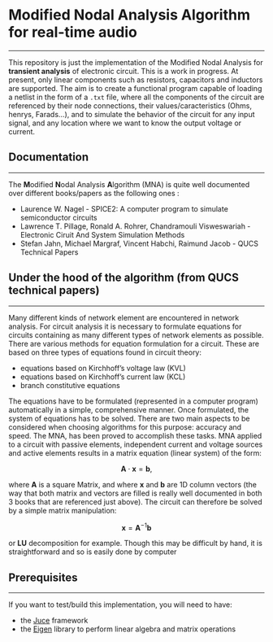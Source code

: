 # Modified Nodal Analysis Algorithm for real-time audio
---
This repository is just the implementation of the Modified Nodal Analysis for **transient analysis** of electronic circuit. This is a work in progress. At present, only linear components such as resistors, capacitors and inductors are supported.
The aim is to create a functional program capable of loading a netlist in the form of a `.txt` file, where all the components of the circuit are referenced by their node connections, their values/caracteristics (Ohms, henrys, Farads...), and to simulate the behavior of the circuit for any input signal, and any location where we want to know the output voltage or current.

## Documentation
---
The **M**odified **N**odal Analysis **A**lgorithm (MNA) is quite well documented over different books/papers as the following ones :

- Laurence W. Nagel - SPICE2: A computer program to simulate semiconductor circuits 
- Lawrence T. Pillage, Ronald A. Rohrer, Chandramouli Visweswariah -  Electronic Ciruit And System Simulation Methods
- Stefan Jahn, Michael Margraf, Vincent Habchi, Raimund Jacob - QUCS Technical Papers

## Under the hood of the algorithm (from QUCS technical papers)
---
Many different kinds of network element are encountered in network analysis. For circuit analysis
it is necessary to formulate equations for circuits containing as many different types of network
elements as possible. There are various methods for equation formulation for a circuit. These
are based on three types of equations found in circuit theory:

* equations based on Kirchhoff’s voltage law (KVL)
* equations based on Kirchhoff’s current law (KCL)
* branch constitutive equations

The equations have to be formulated (represented in a computer program) automatically in a
simple, comprehensive manner. Once formulated, the system of equations has to be solved. There
are two main aspects to be considered when choosing algorithms for this purpose: accuracy and
speed. The MNA, has been proved to accomplish these tasks.
MNA applied to a circuit with passive elements, independent current and voltage sources and
active elements results in a matrix equation (linear system) of the form:

$$\mathbf{A}\cdot\mathbf{x} = \mathbf{b},$$

where $\mathbf{A}$ is a square Matrix, and where $\mathbf{x}$ and $\mathbf{b}$ are 1D column vectors (the way that both matrix and vectors are filled is really well documented in both 3 books that are referenced just above).
The circuit can therefore be solved by a simple matrix manipulation:

$$\mathbf{x} = \mathbf{A}^{-1}\mathbf{b}$$

or **LU** decomposition for example. Though this may be difficult by hand, it is straightforward and so is easily done by computer

## Prerequisites
---
If you want to test/build this implementation, you will need to have:

* the [Juce](https://juce.com/download/) framework
* the [Eigen](https://eigen.tuxfamily.org/index.php?title=Main_Page) library to perform linear algebra and matrix operations
